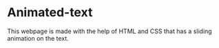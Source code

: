 # Animated-text
This webpage is made with the help of HTML and CSS that has a sliding animation on the text.

